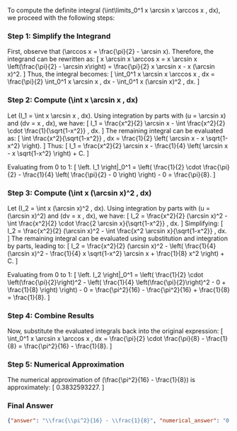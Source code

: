 To compute the definite integral \(\int\limits_0^1 x \arcsin x \arccos x \, dx\), we proceed with the following steps:

### Step 1: Simplify the Integrand
First, observe that \(\arccos x = \frac{\pi}{2} - \arcsin x\). Therefore, the integrand can be rewritten as:
\[
x \arcsin x \arccos x = x \arcsin x \left(\frac{\pi}{2} - \arcsin x\right) = \frac{\pi}{2} x \arcsin x - x (\arcsin x)^2.
\]
Thus, the integral becomes:
\[
\int_0^1 x \arcsin x \arccos x \, dx = \frac{\pi}{2} \int_0^1 x \arcsin x \, dx - \int_0^1 x (\arcsin x)^2 \, dx.
\]

### Step 2: Compute \(\int x \arcsin x \, dx\)
Let \(I_1 = \int x \arcsin x \, dx\). Using integration by parts with \(u = \arcsin x\) and \(dv = x \, dx\), we have:
\[
I_1 = \frac{x^2}{2} \arcsin x - \int \frac{x^2}{2} \cdot \frac{1}{\sqrt{1-x^2}} \, dx.
\]
The remaining integral can be evaluated as:
\[
\int \frac{x^2}{\sqrt{1-x^2}} \, dx = \frac{1}{2} \left( \arcsin x - x \sqrt{1-x^2} \right).
\]
Thus:
\[
I_1 = \frac{x^2}{2} \arcsin x - \frac{1}{4} \left( \arcsin x - x \sqrt{1-x^2} \right) + C.
\]

Evaluating from 0 to 1:
\[
\left. I_1 \right|_0^1 = \left( \frac{1}{2} \cdot \frac{\pi}{2} - \frac{1}{4} \left( \frac{\pi}{2} - 0 \right) \right) - 0 = \frac{\pi}{8}.
\]

### Step 3: Compute \(\int x (\arcsin x)^2 \, dx\)
Let \(I_2 = \int x (\arcsin x)^2 \, dx\). Using integration by parts with \(u = (\arcsin x)^2\) and \(dv = x \, dx\), we have:
\[
I_2 = \frac{x^2}{2} (\arcsin x)^2 - \int \frac{x^2}{2} \cdot \frac{2 \arcsin x}{\sqrt{1-x^2}} \, dx.
\]
Simplifying:
\[
I_2 = \frac{x^2}{2} (\arcsin x)^2 - \int \frac{x^2 \arcsin x}{\sqrt{1-x^2}} \, dx.
\]
The remaining integral can be evaluated using substitution and integration by parts, leading to:
\[
I_2 = \frac{x^2}{2} (\arcsin x)^2 - \left( \frac{1}{4} (\arcsin x)^2 - \frac{1}{4} x \sqrt{1-x^2} \arcsin x + \frac{1}{8} x^2 \right) + C.
\]

Evaluating from 0 to 1:
\[
\left. I_2 \right|_0^1 = \left( \frac{1}{2} \cdot \left(\frac{\pi}{2}\right)^2 - \left( \frac{1}{4} \left(\frac{\pi}{2}\right)^2 - 0 + \frac{1}{8} \right) \right) - 0 = \frac{\pi^2}{16} - \frac{\pi^2}{16} + \frac{1}{8} = \frac{1}{8}.
\]

### Step 4: Combine Results
Now, substitute the evaluated integrals back into the original expression:
\[
\int_0^1 x \arcsin x \arccos x \, dx = \frac{\pi}{2} \cdot \frac{\pi}{8} - \frac{1}{8} = \frac{\pi^2}{16} - \frac{1}{8}.
\]

### Step 5: Numerical Approximation
The numerical approximation of \(\frac{\pi^2}{16} - \frac{1}{8}\) is approximately:
\[
0.3832593227.
\]

### Final Answer
```json
{"answer": "\\frac{\\pi^2}{16} - \\frac{1}{8}", "numerical_answer": "0.3832593227"}
```